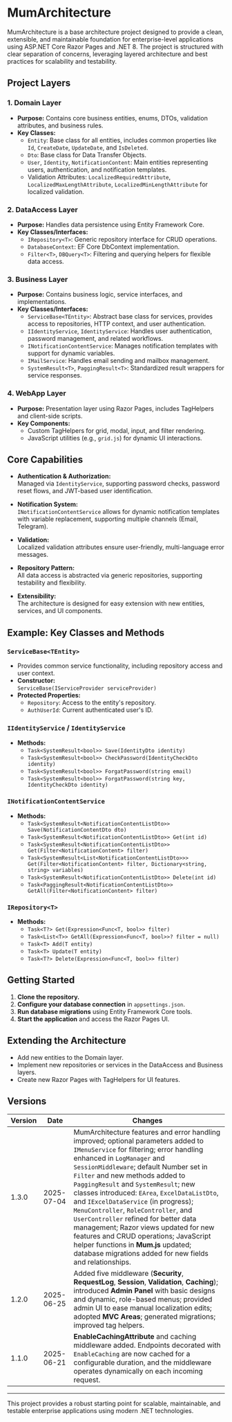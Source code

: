 # MumArchitecture

MumArchitecture is a base architecture project designed to provide a clean, extensible, and maintainable foundation for enterprise-level applications using ASP.NET Core Razor Pages and .NET 8. The project is structured with clear separation of concerns, leveraging layered architecture and best practices for scalability and testability.

## Project Layers

### 1. **Domain Layer**
- **Purpose:** Contains core business entities, enums, DTOs, validation attributes, and business rules.
- **Key Classes:**
  - `Entity`: Base class for all entities, includes common properties like `Id`, `CreateDate`, `UpdateDate`, and `IsDeleted`.
  - `Dto`: Base class for Data Transfer Objects.
  - `User`, `Identity`, `NotificationContent`: Main entities representing users, authentication, and notification templates.
  - Validation Attributes: `LocalizedRequiredAttribute`, `LocalizedMaxLengthAttribute`, `LocalizedMinLengthAttribute` for localized validation.

### 2. **DataAccess Layer**
- **Purpose:** Handles data persistence using Entity Framework Core.
- **Key Classes/Interfaces:**
  - `IRepository<T>`: Generic repository interface for CRUD operations.
  - `DatabaseContext`: EF Core DbContext implementation.
  - `Filter<T>`, `DBQuery<T>`: Filtering and querying helpers for flexible data access.

### 3. **Business Layer**
- **Purpose:** Contains business logic, service interfaces, and implementations.
- **Key Classes/Interfaces:**
  - `ServiceBase<TEntity>`: Abstract base class for services, provides access to repositories, HTTP context, and user authentication.
  - `IIdentityService`, `IdentityService`: Handles user authentication, password management, and related workflows.
  - `INotificationContentService`: Manages notification templates with support for dynamic variables.
  - `IMailService`: Handles email sending and mailbox management.
  - `SystemResult<T>`, `PaggingResult<T>`: Standardized result wrappers for service responses.

### 4. **WebApp Layer**
- **Purpose:** Presentation layer using Razor Pages, includes TagHelpers and client-side scripts.
- **Key Components:**
  - Custom TagHelpers for grid, modal, input, and filter rendering.
  - JavaScript utilities (e.g., `grid.js`) for dynamic UI interactions.

## Core Capabilities

- **Authentication & Authorization:**  
  Managed via `IdentityService`, supporting password checks, password reset flows, and JWT-based user identification.

- **Notification System:**  
  `INotificationContentService` allows for dynamic notification templates with variable replacement, supporting multiple channels (Email, Telegram).

- **Validation:**  
  Localized validation attributes ensure user-friendly, multi-language error messages.

- **Repository Pattern:**  
  All data access is abstracted via generic repositories, supporting testability and flexibility.

- **Extensibility:**  
  The architecture is designed for easy extension with new entities, services, and UI components.

## Example: Key Classes and Methods

### `ServiceBase<TEntity>`
- Provides common service functionality, including repository access and user context.
- **Constructor:**  
  `ServiceBase(IServiceProvider serviceProvider)`
- **Protected Properties:**  
  - `Repository`: Access to the entity's repository.
  - `AuthUserId`: Current authenticated user's ID.

### `IIdentityService` / `IdentityService`
- **Methods:**
  - `Task<SystemResult<bool>> Save(IdentityDto identity)`
  - `Task<SystemResult<bool>> CheckPassword(IdentityCheckDto identity)`
  - `Task<SystemResult<bool>> ForgatPassword(string email)`
  - `Task<SystemResult<bool>> ForgatPassword(string key, IdentityCheckDto identity)`

### `INotificationContentService`
- **Methods:**
  - `Task<SystemResult<NotificationContentListDto>> Save(NotificationContentDto dto)`
  - `Task<SystemResult<NotificationContentListDto>> Get(int id)`
  - `Task<SystemResult<NotificationContentListDto>> Get(Filter<NotificationContent> filter)`
  - `Task<SystemResult<List<NotificationContentListDto>>> Get(Filter<NotificationContent> filter, Dictionary<string, string> variables)`
  - `Task<SystemResult<NotificationContentListDto>> Delete(int id)`
  - `Task<PaggingResult<NotificationContentListDto>> GetAll(Filter<NotificationContent> filter)`

### `IRepository<T>`
- **Methods:**
  - `Task<T?> Get(Expression<Func<T, bool>> filter)`
  - `Task<List<T>> GetAll(Expression<Func<T, bool>>? filter = null)`
  - `Task<T> Add(T entity)`
  - `Task<T> Update(T entity)`
  - `Task<T?> Delete(Expression<Func<T, bool>> filter)`

## Getting Started

1. **Clone the repository.**
2. **Configure your database connection** in `appsettings.json`.
3. **Run database migrations** using Entity Framework Core tools.
4. **Start the application** and access the Razor Pages UI.

## Extending the Architecture

- Add new entities to the Domain layer.
- Implement new repositories or services in the DataAccess and Business layers.
- Create new Razor Pages with TagHelpers for UI features.

  
## Versions

| Version | Date | Changes |
|---------|------|---------|
| 1.3.0   | 2025-07-04 | MumArchitecture features and error handling improved; optional parameters added to `IMenuService` for filtering; error handling enhanced in `LogManager` and `SessionMiddleware`; default Number set in `Filter` and new methods added to `PaggingResult` and `SystemResult`; new classes introduced: `EArea`, `ExcelDataListDto`, and `IExcelDataService` (in progress); `MenuController`, `RoleController`, and `UserController` refined for better data management; Razor views updated for new features and CRUD operations; JavaScript helper functions in **Mum.js** updated; database migrations added for new fields and relationships. |
| 1.2.0   | 2025-06-25 | Added five middleware (**Security**, **RequestLog**, **Session**, **Validation**, **Caching**); introduced **Admin Panel** with basic designs and dynamic, role-based menus; provided admin UI to ease manual localization edits; adopted **MVC Areas**; generated migrations; improved tag helpers. |
| 1.1.0   | 2025-06-21 | **EnableCachingAttribute** and caching middleware added. Endpoints decorated with `EnableCaching` are now cached for a configurable duration, and the middleware operates dynamically on each incoming request. |

---


This project provides a robust starting point for scalable, maintainable, and testable enterprise applications using modern .NET technologies.
